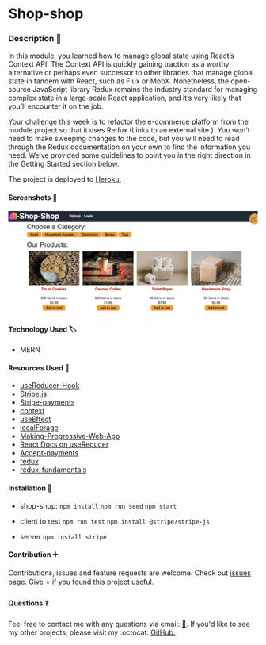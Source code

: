 # Shop-shop

### Description :page_with_curl:
In this module, you learned how to manage global state using React’s Context API. The Context API is quickly gaining traction as a worthy alternative or perhaps even successor to other libraries that manage global state in tandem with React, such as Flux or MobX. Nonetheless, the open-source JavaScript library Redux remains the industry standard for managing complex state in a large-scale React application, and it’s very likely that you’ll encounter it on the job.

Your challenge this week is to refactor the e-commerce platform from the module project so that it uses Redux (Links to an external site.). You won’t need to make sweeping changes to the code, but you will need to read through the Redux documentation on your own to find the information you need. We’ve provided some guidelines to point you in the right direction in the Getting Started section below.

The project is deployed to [Heroku.]()

#### Screenshots :camera_flash:
![screenshot](./client/src/images/Screenshot.png)

#### Technology Used :label: 

* MERN

#### Resources Used :wrench: 

 * [useReducer-Hook](https://reactjs.org/docs/hooks-reference.html#usereducer)
 * [Stripe.js](https://stripe.com/docs/stripe-js)
 * [Stripe-payments](https://stripe.com/)
 * [context](https://reactjs.org/docs/context.html)
 * [useEffect](https://reactjs.org/docs/hooks-effect.html#tip-optimizing-performance-by-skipping-effects)
 * [localForage](https://github.com/localForage/localForage)
 * [Making-Progressive-Web-App](https://create-react-app.dev/docs/making-a-progressive-web-app/)
 * [React Docs on useReducer](https://reactjs.org/docs/hooks-reference.html#usereducer)
 * [Accept-payments](https://stripe.com/docs/payments/accept-a-payment)
 * [redux](https://redux.js.org/introduction/getting-started)
 * [redux-fundamentals](https://redux.js.org/tutorials/fundamentals/part-1-overview)

#### Installation :electric_plug:

* shop-shop:
`npm install`
`npm run seed`
`npm start`

* client
 to rest `npm run test`
 `npm install @stripe/stripe-js`

* server
`npm install stripe`

#### Contribution :heavy_plus_sign: 

Contributions, issues and feature requests are welcome. 
Check out [issues page](https://github.com/MarynaPR/shop-shop/issues). 
Give :star: if you found this project useful. 

#### Questions :question: 
Feel free to contact me with any questions via email: [:e-mail:](pryadkamaryna@gmail.com).
If you'd like to see my other projects, please visit my :octocat: 
[GitHub.](https://github.com/MarynaPR?tab=repositories)